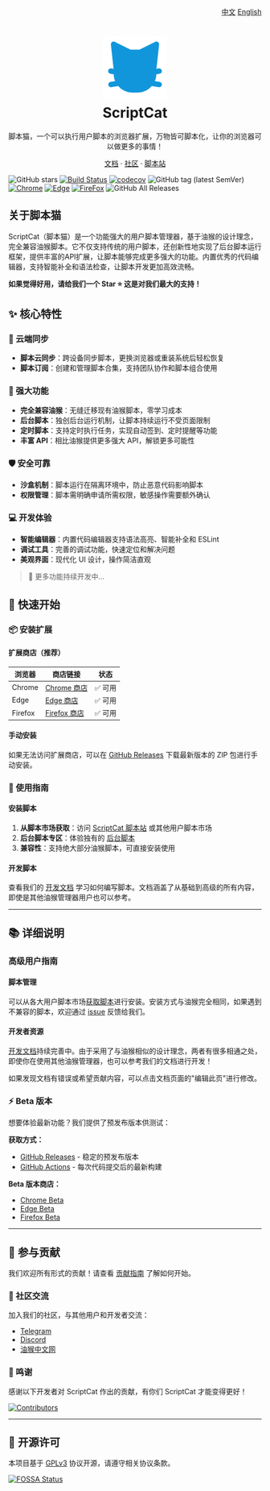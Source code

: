 <p align="right">
<a href="./README.md">中文</a>  <a href="./README_EN.md">English</a>
</p>

<h1 align="center">
<img src="./src/assets/logo.png"/><br/>
ScriptCat
</h1>

<p align="center">脚本猫，一个可以执行用户脚本的浏览器扩展，万物皆可脚本化，让你的浏览器可以做更多的事情！</p>

<p align="center">
<a href="https://docs.scriptcat.org/">文档</a> ·
<a href="https://bbs.tampermonkey.net.cn/">社区</a> ·
<a href="https://scriptcat.org/search">脚本站</a>
</p>

![GitHub stars](https://img.shields.io/github/stars/scriptscat/scriptcat.svg)
[![Build Status](https://github.com/scriptscat/scriptcat/actions/workflows/build.yaml/badge.svg?branch=main)](https://github.com/scriptscat/scriptcat)
[![codecov](https://codecov.io/gh/scriptscat/scriptcat/branch/main/graph/badge.svg?token=G1A6ZGDQTY)](https://codecov.io/gh/scriptscat/scriptcat)
![GitHub tag (latest SemVer)](https://img.shields.io/github/tag/scriptscat/scriptcat.svg?label=version)
[![Chrome](https://img.shields.io/badge/chrome-success-brightgreen?logo=google%20chrome)](https://chrome.google.com/webstore/detail/scriptcat/ndcooeababalnlpkfedmmbbbgkljhpjf)
[![Edge](https://img.shields.io/badge/edge-success-brightgreen?logo=microsoft%20edge)](https://microsoftedge.microsoft.com/addons/detail/scriptcat/liilgpjgabokdklappibcjfablkpcekh)
[![FireFox](https://img.shields.io/badge/firefox-success-brightgreen?logo=firefox)](https://addons.mozilla.org/zh-CN/firefox/addon/scriptcat/)
![GitHub All Releases](https://img.shields.io/github/downloads/scriptscat/scriptcat/total)

## 关于脚本猫

ScriptCat（脚本猫）是一个功能强大的用户脚本管理器，基于油猴的设计理念，完全兼容油猴脚本。它不仅支持传统的用户脚本，还创新性地实现了后台脚本运行框架，提供丰富的API扩展，让脚本能够完成更多强大的功能。内置优秀的代码编辑器，支持智能补全和语法检查，让脚本开发更加高效流畅。

**如果觉得好用，请给我们一个 Star ⭐ 这是对我们最大的支持！**

## ✨ 核心特性

### 🔄 云端同步

- **脚本云同步**：跨设备同步脚本，更换浏览器或重装系统后轻松恢复
- **脚本订阅**：创建和管理脚本合集，支持团队协作和脚本组合使用

### 🔧 强大功能

- **完全兼容油猴**：无缝迁移现有油猴脚本，零学习成本
- **后台脚本**：独创后台运行机制，让脚本持续运行不受页面限制
- **定时脚本**：支持定时执行任务，实现自动签到、定时提醒等功能
- **丰富 API**：相比油猴提供更多强大 API，解锁更多可能性

### 🛡️ 安全可靠

- **沙盒机制**：脚本运行在隔离环境中，防止恶意代码影响脚本
- **权限管理**：脚本需明确申请所需权限，敏感操作需要额外确认

### 💻 开发体验

- **智能编辑器**：内置代码编辑器支持语法高亮、智能补全和 ESLint
- **调试工具**：完善的调试功能，快速定位和解决问题
- **美观界面**：现代化 UI 设计，操作简洁直观

> 🚀 更多功能持续开发中...

## 🚀 快速开始

### 📦 安装扩展

#### 扩展商店（推荐）

| 浏览器 | 商店链接 | 状态 |
|--------|----------|------|
| Chrome | [Chrome 商店](https://chrome.google.com/webstore/detail/scriptcat/ndcooeababalnlpkfedmmbbbgkljhpjf) | ✅ 可用 |
| Edge | [Edge 商店](https://microsoftedge.microsoft.com/addons/detail/scriptcat/liilgpjgabokdklappibcjfablkpcekh) | ✅ 可用 |
| Firefox | [Firefox 商店](https://addons.mozilla.org/zh-CN/firefox/addon/scriptcat/) | ✅ 可用 |

#### 手动安装

如果无法访问扩展商店，可以在 [GitHub Releases](https://github.com/scriptscat/scriptcat/releases) 下载最新版本的 ZIP 包进行手动安装。

### 📝 使用指南

#### 安装脚本

1. **从脚本市场获取**：访问 [ScriptCat 脚本站](https://scriptcat.org/search) 或其他用户脚本市场
2. **后台脚本专区**：体验独有的 [后台脚本](https://scriptcat.org/zh-CN/search?script_type=3)
3. **兼容性**：支持绝大部分油猴脚本，可直接安装使用

#### 开发脚本

查看我们的 [开发文档](https://docs.scriptcat.org/docs/dev/) 学习如何编写脚本。文档涵盖了从基础到高级的所有内容，即使是其他油猴管理器用户也可以参考。

---

## 📚 详细说明

### 高级用户指南

#### 脚本管理

可以从各大用户脚本市场[获取脚本](https://docs.scriptcat.org/docs/use/#%E8%8E%B7%E5%8F%96%E8%84%9A%E6%9C%AC)进行安装。安装方式与油猴完全相同，如果遇到不兼容的脚本，欢迎通过 [issue](https://github.com/scriptscat/scriptcat/issues) 反馈给我们。

#### 开发者资源

[开发文档](https://docs.scriptcat.org/docs/dev/)持续完善中。由于采用了与油猴相似的设计理念，两者有很多相通之处，即使你在使用其他油猴管理器，也可以参考我们的文档进行开发！

如果发现文档有错误或希望贡献内容，可以点击文档页面的"编辑此页"进行修改。

### ⚡ Beta 版本

想要体验最新功能？我们提供了预发布版本供测试：

**获取方式：**

- [GitHub Releases](https://github.com/scriptscat/scriptcat/releases) - 稳定的预发布版本
- [GitHub Actions](https://github.com/scriptscat/scriptcat/actions/workflows/build.yaml) - 每次代码提交后的最新构建

**Beta 版本商店：**

- [Chrome Beta](https://chromewebstore.google.com/detail/%E8%84%9A%E6%9C%AC%E7%8C%AB-beta/jaehimmlecjmebpekkipmpmbpfhdacom?authuser=0&hl=zh-CN)
- [Edge Beta](https://microsoftedge.microsoft.com/addons/detail/%E8%84%9A%E6%9C%AC%E7%8C%AB-beta/nimmbghgpcjmeniofmpdfkofcedcjpfi)
- [Firefox Beta](https://addons.mozilla.org/zh-CN/firefox/addon/scriptcat-pre/)

---

## 🤝 参与贡献

我们欢迎所有形式的贡献！请查看 [贡献指南](./CONTRIBUTING.md) 了解如何开始。

### 💬 社区交流

加入我们的社区，与其他用户和开发者交流：

- [Telegram](https://t.me/scriptscat)
- [Discord](https://discord.gg/JF76nHCCM7)
- [油猴中文网](https://bbs.tampermonkey.net.cn/)

### 🙏 鸣谢

感谢以下开发者对 ScriptCat 作出的贡献，有你们 ScriptCat 才能变得更好！

[![Contributors](https://contrib.rocks/image?repo=scriptscat/scriptcat&max=1000)](https://github.com/scriptscat/scriptcat/graphs/contributors)

---

## 📄 开源许可

本项目基于 [GPLv3](./LICENSE) 协议开源，请遵守相关协议条款。

[![FOSSA Status](https://app.fossa.com/api/projects/git%2Bgithub.com%2Fscriptscat%2Fscriptcat.svg?type=large)](https://app.fossa.com/projects/git%2Bgithub.com%2Fscriptscat%2Fscriptcat?ref=badge_large)
